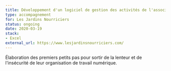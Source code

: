 ```yaml
---
title: Développement d'un logiciel de gestion des activités de l'association
type: accompagnement
for: Les Jardins Nourriciers
status: ongoing
date: 2020-03-19
stack:
- Excel
external_url: https://www.lesjardinsnourriciers.com/
---
```


Élaboration des premiers petits pas pour sortir de la lenteur
et de l'insécurité de leur organisation de travail numérique.


<!--more-->
